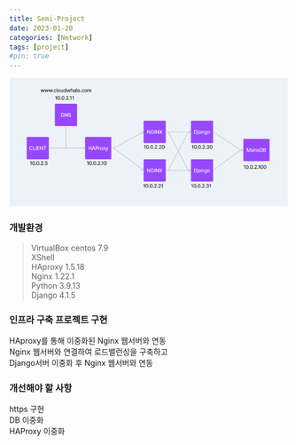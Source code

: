 ```yaml
---
title: Semi-Project
date: 2023-01-20
categories: [Network]
tags: [project]
#pin: true
---
```


![image](/assets/img/project.PNG)
### 개발환경
>VirtualBox centos 7.9   
>XShell   
>HAproxy 1.5.18   
>Nginx 1.22.1   
>Python 3.9.13   
>Django 4.1.5

### 인프라 구축 프로젝트 구현
HAproxy를 통해 이중화된 Nginx 웹서버와 연동   
Nginx 웹서버와 연결하여 로드밸런싱을 구축하고    
Django서버 이중화 후 Nginx 웹서버와 연동

### 개선해야 할 사항
https 구현   
DB 이중화   
HAProxy 이중화   